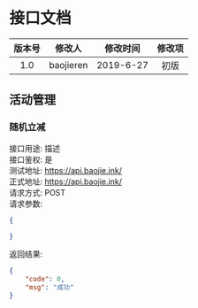 # 接口文档
|版本号|修改人|修改时间|修改项|
|:---:|:---:|:---:|:---:|
|1.0|baojieren|2019-6-27|初版|

## 活动管理
### 随机立减
接口用途: 描述  
接口鉴权: 是  
测试地址: https://api.baojie.ink/  
正式地址: https://api.baojie.ink/  
请求方式: POST  
请求参数:
```json
{

}
```
返回结果:
```json
{
    "code": 0,
    "msg": "成功"
}
```
